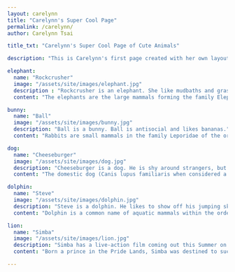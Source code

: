 ```yaml
---
layout: carelynn
title: "Carelynn's Super Cool Page"
permalink: /carelynn/
author: Carelynn Tsai

title_txt: "Carelynn's Super Cool Page of Cute Animals"

description: "This is Carelynn's first page created with her own layout. This is going to be a page with pictures of cute animals and fun facts because she doesn't really know what else to do. Carelynn is a person who like cute animals. She has two bunnies named Poppy and Hazel, and also wants a dog."

elephant: 
  name: "Rockcrusher"
  image: "/assets/site/images/elephant.jpg"
  description : "Rockcrusher is an elephant. She like mudbaths and grass"
  content: "The elephants are the large mammals forming the family Elephantidae in the order Proboscidea. Three species are currently recognised: the African bush elephant (Loxodonta africana), the African forest elephant (L. cyclotis), and the Asian elephant (Elephas maximus). Elephants are scattered throughout sub-Saharan Africa, South Asia, and Southeast Asia. Elephantidae is the only surviving family of the order Proboscidea; other, now extinct, members of the order include deinotheres, gomphotheres, mammoths, and mastodons."

bunny:
  name: "Ball"
  image: "/assets/site/images/bunny.jpg"
  description: "Ball is a bunny. Ball is antisocial and likes bananas."
  content: "Rabbits are small mammals in the family Leporidae of the order Lagomorpha (along with the hare and the pika). Oryctolagus cuniculus includes the European rabbit species and its descendants, the world's 305 breeds[1] of domestic rabbit. Sylvilagus includes thirteen wild rabbit species, among them the seven types of cottontail. The European rabbit, which has been introduced on every continent except Antarctica, is familiar throughout the world as a wild prey animal and as a domesticated form of livestock and pet. With its widespread effect on ecologies and cultures, the rabbit (or bunny) is, in many areas of the world, a part of daily life—as food, clothing, a companion, and as a source of artistic inspiration."

dog:
  name: "Cheeseburger"
  image: "/assets/site/images/dog.jpg"
  description: "Cheeseburger is a dog. He is shy around strangers, but is a very happy canine around friends."
  content: "The domestic dog (Canis lupus familiaris when considered a subspecies of the wolf or Canis familiaris when considered a distinct species) is a member of the genus Canis (canines), which forms part of the wolf-like canids, and is the most widely abundant terrestrial carnivore. The dog and the extant gray wolf are sister taxa as modern wolves are not closely related to the wolves that were first domesticated, which implies that the direct ancestor of the dog is extinct. The dog was the first species to be domesticated and has been selectively bred over millennia for various behaviours, sensory capabilities, and physical attributes."

dolphin:
  name: "Steve"
  image: "/assets/site/images/dolphin.jpg"
  description: "Steve is a dolphin. He likes to show off his jumping skills, and catches fish by making mud nets."
  content: "Dolphin is a common name of aquatic mammals within the order Cetacea, arbitrarily excluding whales and porpoises. They have streamlined bodies and two limbs that are modified into flippers. Though not quite as flexible as seals, some dolphins can travel at 55.5 km/h (34.5 mph). Dolphins use their conical shaped teeth to capture fast moving prey. They have well-developed hearing which is adapted for both air and water and is so well developed that some can survive even if they are blind. Some species are well adapted for diving to great depths. They have a layer of fat, or blubber, under the skin to keep warm in the cold water."

lion: 
  name: "Simba"
  image: "/assets/site/images/lion.jpg"
  description: "Simba has a live-action film coming out this Summer on July 19, 2019"
  content: "Born a prince in the Pride Lands, Simba was destined to succeed his father, Mufasa, as king. When Mufasa is killed in an apparent accident, Simba is blamed for the tragedy and abandons his kingdom in guilt, leaving his power-hungry uncle to assume the throne. With the Pride Lands falling to disarray under Scar's tyranny, Simba is forced to take his rightful place in the Circle of Life by confronting his past and reclaiming his birthright. Upon entering adulthood, Simba marries his childhood best friend, Nala, and has two cubs with her named Kiara and Kion."

---
```







